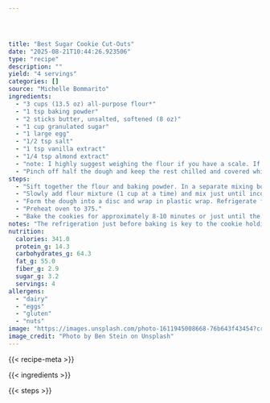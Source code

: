 ```yaml
---




title: "Best Sugar Cookie Cut-Outs"
date: "2025-08-21T10:44:26.923506"
type: "recipe"
description: ""
yield: "4 servings"
categories: []
source: "Michelle Bommarito"
ingredients:
  - "3 cups (13.5 oz) all-purpose flour*"
  - "1 tsp baking powder"
  - "2 sticks butter, unsalted, softened (8 oz)"
  - "1 cup granulated sugar"
  - "1 large egg"
  - "1/2 tsp salt"
  - "1 tsp vanilla extract"
  - "1/4 tsp almond extract"
  - "note: I highly suggest weighing the flour if you have a scale. If you don't have one, make sure you're lightly spooning the flour in the measuring cup then sweeping to level it off. (Don't dunk the whole cup in the flour.)"
  - "Pinch off half the dough and keep the rest chilled and covered while you work with the first half. Roll the dough onto a lightly floured surface to approximately 1/4-inch thick. Cut the cookies into shapes, re-rolling dough once to use scraps, and place the cut cookie shape on a parchment or silpat-lined cookie sheet. Place the whole cookie sheet back in the fridge (or on your porch/garage if it's cold) for 30 min. (This will ensure the cookies don't spread when you bake them.) Repeat with other half of dough."
steps:
  - "Sift together the flour and baking powder. In a separate mixing bowl, beat the butter and sugar until light and fluffy. Add the egg, salt and both extracts and mix until combined."
  - "Slowly add flour mixture (1 cup at a time) and mix just until incorporated"
  - "Form the dough into a disc and wrap in plastic wrap. Refrigerate for at least 1 hour, up to overnight."
  - "Preheat oven to 375."
  - "Bake the cookies for approximately 8-10 minutes or just until the edges begin to turn golden brown. Remove cookies from the oven and allow to cool on a wire rack for 5 minutes."
notes: "The refrigeration just before baking is key to the cookie holding its shape and not spreading. Don't skip it!"
nutrition:
  calories: 341.0
  protein_g: 14.3
  carbohydrates_g: 64.3
  fat_g: 55.0
  fiber_g: 2.9
  sugar_g: 3.2
  servings: 4
allergens:
  - "dairy"
  - "eggs"
  - "gluten"
  - "nuts"
image: "https://images.unsplash.com/photo-1611945008668-76b643f43454?crop=entropy&cs=tinysrgb&fit=max&fm=jpg&ixid=M3w3OTQ5MzV8MHwxfHNlYXJjaHwxfHxiZXN0JTIwc3VnYXIlMjBjb29raWUlMjBjdXQtb3V0cyUyMGZvb2R8ZW58MXwwfHx8MTc1NTc5NTg2M3ww&ixlib=rb-4.1.0&q=80&w=1080"
image_credit: "Photo by Ben Stein on Unsplash"
---
```


{{< recipe-meta >}}

{{< ingredients >}}

{{< steps >}}
